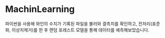 # MachinLearning
파이썬을 사용해 와인의 수치가 기록된 파일을 불러와 결측치를 확인하고, 전처리(표준화, 이상치제거)를 한 후 랜덤 포레스트 모델을 통해 데이터를 예측해보았습니다.
